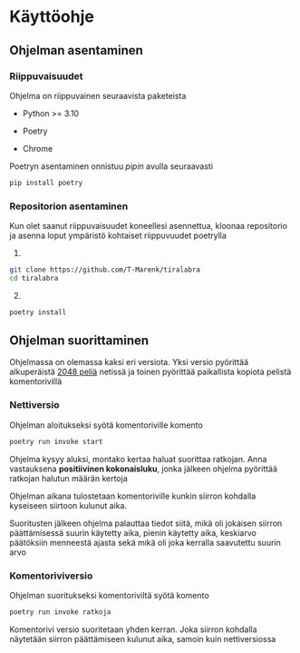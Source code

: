 # Käyttöohje

## Ohjelman asentaminen

### Riippuvaisuudet

Ohjelma on riippuvainen seuraavista paketeista

- Python >= 3.10

- Poetry

- Chrome

Poetryn asentaminen onnistuu _pipin_ avulla seuraavasti

```bash
pip install poetry
```

### Repositorion asentaminen

Kun olet saanut riippuvaisuudet koneellesi asennettua, kloonaa repositorio ja asenna loput ympäristö kohtaiset riippuvuudet poetrylla

1. 
```bash 
git clone https://github.com/T-Marenk/tiralabra
cd tiralabra
```

2. 
```bash
poetry install
```

## Ohjelman suorittaminen

Ohjelmassa on olemassa kaksi eri versiota. Yksi versio pyörittää alkuperäistä [2048 peliä](https://play2048.co/) netissä ja toinen pyörittää paikallista
kopiota pelistä komentorivillä

### Nettiversio

Ohjelman aloitukseksi syötä komentoriville komento

```bash
poetry run invoke start
```

Ohjelma kysyy aluksi, montako kertaa haluat suorittaa ratkojan. Anna vastauksena **positiivinen kokonaisluku**, jonka jälkeen ohjelma pyörittää ratkojan
halutun määrän kertoja

Ohjelman aikana tulostetaan komentoriville kunkin siirron kohdalla kyseiseen siirtoon kulunut aika.

Suoritusten jälkeen ohjelma palauttaa tiedot siitä, mikä oli jokaisen siirron päättämisessä suurin käytetty aika, pienin käytetty aika, keskiarvo päätöksiin
menneestä ajasta sekä mikä oli joka kerralla saavutettu suurin arvo

### Komentoriviversio

Ohjelman suoritukseksi komentoriviltä syötä komento

```bash
poetry run invoke ratkoja
```

Komentorivi versio suoritetaan yhden kerran. Joka siirron kohdalla näytetään siirron päättämiseen kulunut aika, samoin kuin nettiversiossa
